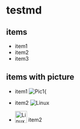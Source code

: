 # testmd

## items

* item1
* item2
* item3

## items with picture

* item1
![Pic1](https://www.linux.org/styles/uix/uix/logo.png?raw=true){


* item2 <img src="https://www.linux.org/styles/uix/uix/logo.png" alt="Linux" style="vertical-align: top;" />

* <img src="https://www.linux.org/styles/uix/uix/logo.png" alt="Linux" style="vertical-align: bottom;" height="32" /> item2 



